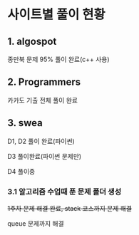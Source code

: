 # 사이트별 풀이 현황

## 1. algospot

종만북 문제 95% 풀이 완료(c++ 사용)



## 2. Programmers

카카도 기출 전체 풀이 완료



## 3. swea

D1, D2 풀이 완료(파이썬)

D3 풀이완료(파이썬 문제만)

D4 풀이중

### 3.1 알고리즘 수업때 푼 문제 폴더 생성

~~1주차 문제 해결 완료, stack 코스까지 문제 해결~~

queue 문제까지 해결